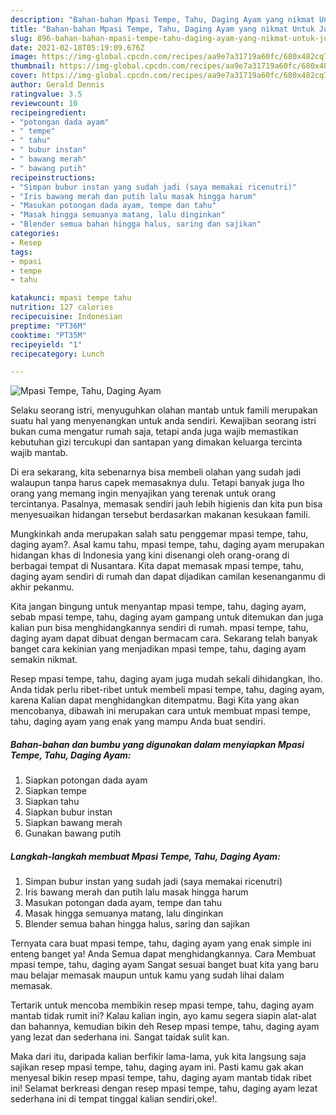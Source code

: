 ```yaml
---
description: "Bahan-bahan Mpasi Tempe, Tahu, Daging Ayam yang nikmat Untuk Jualan"
title: "Bahan-bahan Mpasi Tempe, Tahu, Daging Ayam yang nikmat Untuk Jualan"
slug: 896-bahan-bahan-mpasi-tempe-tahu-daging-ayam-yang-nikmat-untuk-jualan
date: 2021-02-18T05:19:09.676Z
image: https://img-global.cpcdn.com/recipes/aa9e7a31719a60fc/680x482cq70/mpasi-tempe-tahu-daging-ayam-foto-resep-utama.jpg
thumbnail: https://img-global.cpcdn.com/recipes/aa9e7a31719a60fc/680x482cq70/mpasi-tempe-tahu-daging-ayam-foto-resep-utama.jpg
cover: https://img-global.cpcdn.com/recipes/aa9e7a31719a60fc/680x482cq70/mpasi-tempe-tahu-daging-ayam-foto-resep-utama.jpg
author: Gerald Dennis
ratingvalue: 3.5
reviewcount: 10
recipeingredient:
- "potongan dada ayam"
- " tempe"
- " tahu"
- " bubur instan"
- " bawang merah"
- " bawang putih"
recipeinstructions:
- "Simpan bubur instan yang sudah jadi (saya memakai ricenutri)"
- "Iris bawang merah dan putih lalu masak hingga harum"
- "Masukan potongan dada ayam, tempe dan tahu"
- "Masak hingga semuanya matang, lalu dinginkan"
- "Blender semua bahan hingga halus, saring dan sajikan"
categories:
- Resep
tags:
- mpasi
- tempe
- tahu

katakunci: mpasi tempe tahu 
nutrition: 127 calories
recipecuisine: Indonesian
preptime: "PT36M"
cooktime: "PT35M"
recipeyield: "1"
recipecategory: Lunch

---
```



![Mpasi Tempe, Tahu, Daging Ayam](https://img-global.cpcdn.com/recipes/aa9e7a31719a60fc/680x482cq70/mpasi-tempe-tahu-daging-ayam-foto-resep-utama.jpg)

Selaku seorang istri, menyuguhkan olahan mantab untuk famili merupakan suatu hal yang menyenangkan untuk anda sendiri. Kewajiban seorang istri bukan cuma mengatur rumah saja, tetapi anda juga wajib memastikan kebutuhan gizi tercukupi dan santapan yang dimakan keluarga tercinta wajib mantab.

Di era  sekarang, kita sebenarnya bisa membeli olahan yang sudah jadi walaupun tanpa harus capek memasaknya dulu. Tetapi banyak juga lho orang yang memang ingin menyajikan yang terenak untuk orang tercintanya. Pasalnya, memasak sendiri jauh lebih higienis dan kita pun bisa menyesuaikan hidangan tersebut berdasarkan makanan kesukaan famili. 



Mungkinkah anda merupakan salah satu penggemar mpasi tempe, tahu, daging ayam?. Asal kamu tahu, mpasi tempe, tahu, daging ayam merupakan hidangan khas di Indonesia yang kini disenangi oleh orang-orang di berbagai tempat di Nusantara. Kita dapat memasak mpasi tempe, tahu, daging ayam sendiri di rumah dan dapat dijadikan camilan kesenanganmu di akhir pekanmu.

Kita jangan bingung untuk menyantap mpasi tempe, tahu, daging ayam, sebab mpasi tempe, tahu, daging ayam gampang untuk ditemukan dan juga kalian pun bisa menghidangkannya sendiri di rumah. mpasi tempe, tahu, daging ayam dapat dibuat dengan bermacam cara. Sekarang telah banyak banget cara kekinian yang menjadikan mpasi tempe, tahu, daging ayam semakin nikmat.

Resep mpasi tempe, tahu, daging ayam juga mudah sekali dihidangkan, lho. Anda tidak perlu ribet-ribet untuk membeli mpasi tempe, tahu, daging ayam, karena Kalian dapat menghidangkan ditempatmu. Bagi Kita yang akan mencobanya, dibawah ini merupakan cara untuk membuat mpasi tempe, tahu, daging ayam yang enak yang mampu Anda buat sendiri.

<!--inarticleads1-->

##### Bahan-bahan dan bumbu yang digunakan dalam menyiapkan Mpasi Tempe, Tahu, Daging Ayam:

1. Siapkan potongan dada ayam
1. Siapkan  tempe
1. Siapkan  tahu
1. Siapkan  bubur instan
1. Siapkan  bawang merah
1. Gunakan  bawang putih




<!--inarticleads2-->

##### Langkah-langkah membuat Mpasi Tempe, Tahu, Daging Ayam:

1. Simpan bubur instan yang sudah jadi (saya memakai ricenutri)
1. Iris bawang merah dan putih lalu masak hingga harum
1. Masukan potongan dada ayam, tempe dan tahu
1. Masak hingga semuanya matang, lalu dinginkan
1. Blender semua bahan hingga halus, saring dan sajikan




Ternyata cara buat mpasi tempe, tahu, daging ayam yang enak simple ini enteng banget ya! Anda Semua dapat menghidangkannya. Cara Membuat mpasi tempe, tahu, daging ayam Sangat sesuai banget buat kita yang baru mau belajar memasak maupun untuk kamu yang sudah lihai dalam memasak.

Tertarik untuk mencoba membikin resep mpasi tempe, tahu, daging ayam mantab tidak rumit ini? Kalau kalian ingin, ayo kamu segera siapin alat-alat dan bahannya, kemudian bikin deh Resep mpasi tempe, tahu, daging ayam yang lezat dan sederhana ini. Sangat taidak sulit kan. 

Maka dari itu, daripada kalian berfikir lama-lama, yuk kita langsung saja sajikan resep mpasi tempe, tahu, daging ayam ini. Pasti kamu gak akan menyesal bikin resep mpasi tempe, tahu, daging ayam mantab tidak ribet ini! Selamat berkreasi dengan resep mpasi tempe, tahu, daging ayam lezat sederhana ini di tempat tinggal kalian sendiri,oke!.

